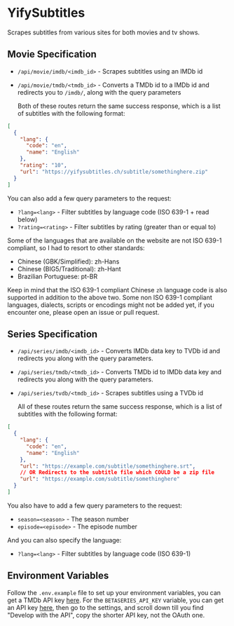 # YifySubtitles

Scrapes subtitles from various sites for both movies and tv shows.

## Movie Specification

- `/api/movie/imdb/<imdb_id>` - Scrapes subtitles using an IMDb id
- `/api/movie/tmdb/<tmdb_id>` - Converts a TMDb id to a IMDb id and redirects you to `/imdb/`, along with the query parameters

  Both of these routes return the same success response, which is a list of subtitles with the following format:

```json
[
  {
    "lang": {
      "code": "en",
      "name": "English"
    },
    "rating": "10",
    "url": "https://yifysubtitles.ch/subtitle/somethinghere.zip"
  }
]
```

You can also add a few query parameters to the request:

- `?lang=<lang>` - Filter subtitles by language code (ISO 639-1 + read below)
- `?rating=<rating>` - Filter subtitles by rating (greater than or equal to)

Some of the languages that are available on the website are not ISO 639-1 compliant, so I had to resort to other standards:

- Chinese (GBK/Simplified): zh-Hans
- Chinese (BIG5/Traditional): zh-Hant
- Brazilian Portuguese: pt-BR

Keep in mind that the ISO 639-1 compliant Chinese `zh` language code is also supported in addition to the above two.
Some non ISO 639-1 compliant languages, dialects, scripts or encodings might not be added yet, if you encounter one, please open an issue or pull request.

## Series Specification

- `/api/series/imdb/<imdb_id>` - Converts IMDb data key to TVDb id and redirects you along with the query parameters.
- `/api/series/tmdb/<tmdb_id>` - Converts TMDb id to IMDb data key and redirects you along with the query parameters.
- `/api/series/tvdb/<tmdb_id>` - Scrapes subtitles using a TVDb id

  All of these routes return the same success response, which is a list of subtitles with the following format:

```json
[
  {
    "lang": {
      "code": "en",
      "name": "English"
    },
    "url": "https://example.com/subtitle/somethinghere.srt",
    // OR Redirects to the subtitle file which COULD be a zip file
    "url": "https://example.com/subtitle/somethinghere"
  }
]
```

You also have to add a few query parameters to the request:

- `season=<season>` - The season number
- `episode=<episode>` - The episode number

And you can also specify the language:

- `?lang=<lang>` - Filter subtitles by language code (ISO 639-1)

## Environment Variables

Follow the `.env.example` file to set up your environment variables, you can get a TMDb API key [here](https://www.themoviedb.org/settings/api).
For the `BETASERIES_API_KEY` variable, you can get an API key [here](https://www.betaseries.com/en/registration/account), then go to the settings, and scroll down till you find "Develop with the API", copy the shorter API key, not the OAuth one.
